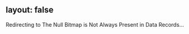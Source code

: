 layout: false
---
<!DOCTYPE html>
<html>
	<head>
		<title>Redirecting to The Null Bitmap is Not Always Present in Data Records</title>
  		<link rel="canonical" href="http://improve.dk/the-null-bitmap-is-not-always-present-in-data-records/"/>
		<meta http-equiv="content-type" content="text/html; charset=utf-8" />
		<meta http-equiv="refresh" content="0;url=http://improve.dk/the-null-bitmap-is-not-always-present-in-data-records/" />
	</head>
	<body>
		Redirecting to The Null Bitmap is Not Always Present in Data Records...
	</body>
</html>